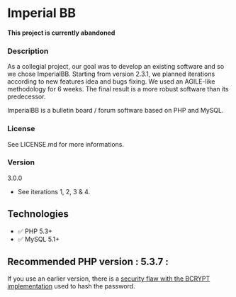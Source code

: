 # Imperial BB
**This project is currently abandoned**

### Description
As a collegial project, our goal was to develop an existing software and so we chose ImperialBB. Starting from version 2.3.1, we planned iterations according to new features idea and bugs fixing. We used an AGILE-like methodology for 6 weeks. The final result is a more robust software than its predecessor. 

ImperialBB is a bulletin board / forum software based on PHP and MySQL.

### License
See LICENSE.md for more informations.

### Version
3.0.0  
* See iterations 1, 2, 3 & 4.
  
## Technologies 
* :white_check_mark: PHP 5.3+
* :white_check_mark: MySQL 5.1+ 
  
## Recommended PHP version : 5.3.7 : <br/>
If you use an earlier version, there is a [security flaw with the BCRYPT implementation](http://php.net/security/crypt_blowfish.php) 
used to hash the password.
